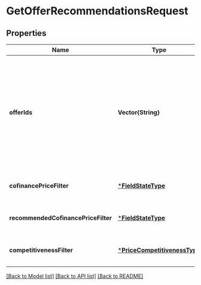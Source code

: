 # GetOfferRecommendationsRequest


## Properties
Name | Type | Description | Notes
------------ | ------------- | ------------- | -------------
**offerIds** | **Vector{String}** | Идентификаторы товаров, информация о которых нужна. ⚠️ Не используйте это поле одновременно с остальными фильтрами. Если вы хотите воспользоваться фильтрами, оставьте поле пустым. | [optional] [default to nothing]
**cofinancePriceFilter** | [***FieldStateType**](FieldStateType.md) |  | [optional] [default to nothing]
**recommendedCofinancePriceFilter** | [***FieldStateType**](FieldStateType.md) |  | [optional] [default to nothing]
**competitivenessFilter** | [***PriceCompetitivenessType**](PriceCompetitivenessType.md) |  | [optional] [default to nothing]


[[Back to Model list]](../README.md#models) [[Back to API list]](../README.md#api-endpoints) [[Back to README]](../README.md)



